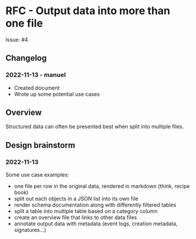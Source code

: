 # RFC - Output data into more than one file

Issue: #4

## Changelog

### 2022-11-13 - manuel

- Created document
- Wrote up some potential use cases

## Overview

Structured data can often be presented best when split into multiple files. 

## Design brainstorm

### 2022-11-13

Some use case examples:

- one file per row in the original data, rendered in markdown (think, recipe book)
- split out each objects in a JSON list into its own file
- render schema documentation along with differently filtered tables
- split a table into multiple table based on a category column
- create an overview file that links to other data files
- annotate output data with metadata (event logs, creation metadata, signatures...)
